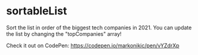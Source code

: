 # sortableList
Sort the list in order of the biggest tech companies in 2021. You can update the list by changing the "topCompanies" array!

Check it out on CodePen: https://codepen.io/markonikic/pen/vYZdrXp
